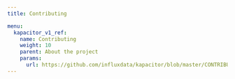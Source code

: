 ```yaml
---
title: Contributing

menu:
  kapacitor_v1_ref:
    name: Contributing
    weight: 10
    parent: About the project
    params:
      url: https://github.com/influxdata/kapacitor/blob/master/CONTRIBUTING.md
---
```

